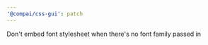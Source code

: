 ```yaml
---
'@compai/css-gui': patch
---
```


Don't embed font stylesheet when there's no font family passed in
